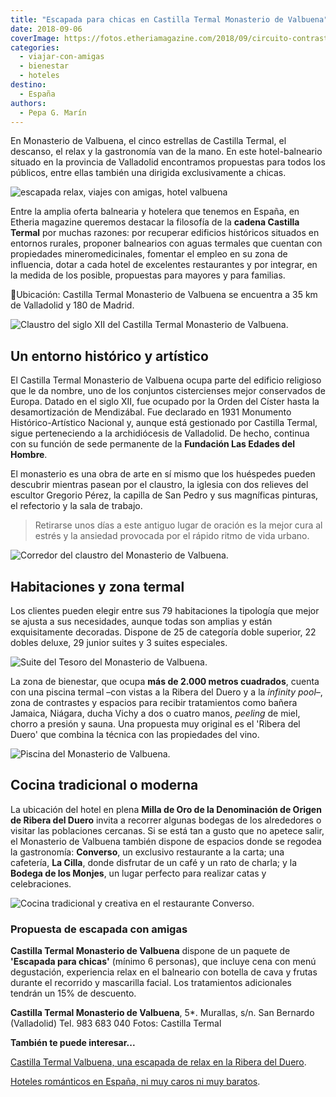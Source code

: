 ```yaml
---
title: "Escapada para chicas en Castilla Termal Monasterio de Valbuena"
date: 2018-09-06
coverImage: https://fotos.etheriamagazine.com/2018/09/circuito-contrastes-monasterio-valbuena.jpg
categories: 
  - viajar-con-amigas
  - bienestar
  - hoteles
destino: 
  - España
authors: 
  - Pepa G. Marín
---
```


En Monasterio de Valbuena, el cinco estrellas de Castilla Termal, el descanso, el relax 
y la gastronomía van de la mano. En este hotel-balneario situado en la provincia de 
Valladolid encontramos propuestas para todos los públicos, entre ellas también una 
dirigida exclusivamente a chicas. 

![escapada relax, viajes con amigas, hotel valbuena](https://fotos.etheriamagazine.com/2018/09/escapada-relax-chicas-e1565250399236.jpg "chica nadando en una piscina")

Entre la amplia oferta balnearia y hotelera que tenemos en España, en Etheria magazine 
queremos destacar la filosofía de la **cadena Castilla Termal** por muchas razones: por 
recuperar edificios históricos situados en entornos rurales, proponer balnearios con 
aguas termales que cuentan con propiedades mineromedicinales, fomentar el empleo en su 
zona de influencia, dotar a cada hotel de excelentes restaurantes y por integrar, en la 
medida de los posible, propuestas para mayores y para familias. 

📍Ubicación: Castilla Termal Monasterio de Valbuena se encuentra a 35 km de Valladolid y 
180 de Madrid. 

![Claustro del siglo XII del Castilla Termal Monasterio de Valbuena.](https://fotos.etheriamagazine.com/2018/09/monasterio-valbuena-claustro-1-e1565250450685.jpg "Claustro del siglo XII del Castilla Termal Monasterio de Valbuena.")

## Un entorno histórico y artístico

El Castilla Termal Monasterio de Valbuena ocupa parte del edificio religioso que le da 
nombre, uno de los conjuntos cistercienses mejor conservados de Europa. Datado en el 
siglo XII, fue ocupado por la Orden del Císter hasta la desamortización de Mendizábal. 
Fue declarado en 1931 Monumento Histórico-Artístico Nacional y, aunque está gestionado 
por Castilla Termal, sigue perteneciendo a la archidiócesis de Valladolid. De hecho, 
continua con su función de sede permanente de la **Fundación Las Edades del Hombre**. 

El monasterio es una obra de arte en sí mismo que los huéspedes pueden descubrir 
mientras pasean por el claustro, la iglesia con dos relieves del escultor Gregorio 
Pérez, la capilla de San Pedro y sus magníficas pinturas, el refectorio y la sala de 
trabajo. 

> Retirarse unos días a este antiguo lugar de oración es la mejor cura al estrés y la 
> ansiedad provocada por el rápido ritmo de vida urbano. 

![Corredor del claustro del Monasterio de Valbuena.](https://fotos.etheriamagazine.com/2018/09/monasterio-valbuena-claustro-e1565250543711.jpg "Corredor del claustro del Monasterio de Valbuena.")

## Habitaciones y zona termal

Los clientes pueden elegir entre sus 79 habitaciones la tipología que mejor se ajusta a 
sus necesidades, aunque todas son amplias y están exquisitamente decoradas. Dispone de 
25 de categoría doble superior, 22 dobles deluxe, 29 junior suites y 3 suites 
especiales. 

![Suite del Tesoro del Monasterio de Valbuena.](https://fotos.etheriamagazine.com/2018/09/monasterio-valbuena-suite-tesoro-e1565250581575.jpg "Suite del Tesoro del Monasterio de Valbuena.")

La zona de bienestar, que ocupa **más de 2.000 metros cuadrados**, cuenta con una 
piscina termal –con vistas a la Ribera del Duero y a la _infinity pool_–, zona de 
contrastes y espacios para recibir tratamientos como bañera Jamaica, Niágara, ducha 
Vichy a dos o cuatro manos, _peeling_ de miel, chorro a presión y sauna. Una propuesta 
muy original es el 'Ribera del Duero' que combina la técnica con las propiedades del 
vino. 

![Piscina del Monasterio de Valbuena.](https://fotos.etheriamagazine.com/2018/09/monasterio-valbuena-balneario-e1565250611664.jpg "Piscina del Monasterio de Valbuena.")

## Cocina tradicional o moderna

La ubicación del hotel en plena **Milla de Oro de la Denominación de Origen de Ribera 
del Duero** invita a recorrer algunas bodegas de los alrededores o visitar las 
poblaciones cercanas. Si se está tan a gusto que no apetece salir, el Monasterio de 
Valbuena también dispone de espacios donde se regodea la gastronomía: **Converso**, un 
exclusivo restaurante a la carta; una cafetería, **La Cilla**, donde disfrutar de un 
café y un rato de charla; y la **Bodega de los Monjes**, un lugar perfecto para realizar 
catas y celebraciones. 

![Cocina tradicional y creativa en el restaurante Converso.](https://fotos.etheriamagazine.com/2018/09/gastronomia-monasterio-valbuena-e1565250649958.jpg "Cocina tradicional y creativa en el restaurante Converso.")

### Propuesta de escapada con amigas

**Castilla Termal Monasterio de Valbuena** dispone de un paquete de **'Escapada para 
chicas'** (mínimo 6 personas), que incluye cena con menú degustación, experiencia relax 
en el balneario con botella de cava y frutas durante el recorrido y mascarilla facial. 
Los tratamientos adicionales tendrán un 15% de descuento. 

**Castilla Termal Monasterio de Valbuena**, 5\*. Murallas, s/n. San Bernardo 
(Valladolid) Tel. 983 683 040 Fotos: Castilla Termal 

**También te puede interesar...** 

[Castilla Termal Valbuena, una escapada de relax en la Ribera del 
Duero](https://etheriamagazine.com/2021/10/29/castilla-termal-valbuena-escapada-de-relax-en-la-ribera-del-duero/). 

[Hoteles románticos en España, ni muy caros ni muy 
baratos](https://etheriamagazine.com/2023/02/06/hoteles-romanticos-espana-precio-medio/).
